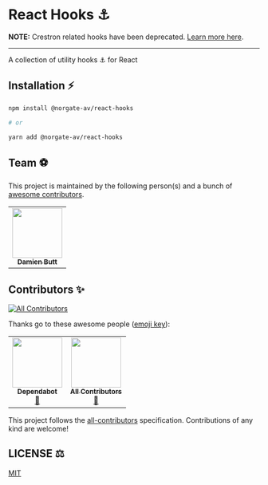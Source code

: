 # React Hooks ⚓

**NOTE:** Crestron related hooks have been deprecated. [Learn more here](DEPRECATED.md).

---

A collection of utility hooks ⚓ for React

## Installation :zap:

```sh
npm install @norgate-av/react-hooks

# or

yarn add @norgate-av/react-hooks
```

## Team :soccer:

This project is maintained by the following person(s) and a bunch of [awesome contributors](https://github.com/Norgate-AV-Solutions-Ltd/react-crestron-ch5-hooks/graphs/contributors).

<table>
  <tr>
    <td align="center"><a href="https://github.com/damienbutt"><img src="https://avatars.githubusercontent.com/damienbutt?v=4?s=100" width="100px;" alt=""/><br /><sub><b>Damien Butt</b></sub></a><br /></td>
  </tr>
</table>

## Contributors :sparkles:

<!-- ALL-CONTRIBUTORS-BADGE:START - Do not remove or modify this section -->

[![All Contributors](https://img.shields.io/badge/all_contributors-3-orange.svg?style=flat-square)](#contributors-)

<!-- ALL-CONTRIBUTORS-BADGE:END -->

Thanks go to these awesome people ([emoji key](https://allcontributors.org/docs/en/emoji-key)):

<!-- ALL-CONTRIBUTORS-LIST:START - Do not remove or modify this section -->
<!-- prettier-ignore-start -->
<!-- markdownlint-disable -->
<table>
  <tr>
    <td align="center"><a href="https://github.com/features/security"><img src="https://avatars.githubusercontent.com/u/27347476?v=4?s=100" width="100px;" alt=""/><br /><sub><b>Dependabot</b></sub></a><br /><a href="#maintenance-dependabot" title="Maintenance">🚧</a></td>
    <td align="center"><a href="https://allcontributors.org/"><img src="https://avatars.githubusercontent.com/u/46410174?v=4?s=100" width="100px;" alt=""/><br /><sub><b>All Contributors</b></sub></a><br /><a href="https://github.com/Norgate-AV-Solutions-Ltd/react-hooks/commits?author=all-contributors" title="Documentation">📖</a></td>
  </tr>
</table>

<!-- markdownlint-restore -->
<!-- prettier-ignore-end -->

<!-- ALL-CONTRIBUTORS-LIST:END -->

This project follows the [all-contributors](https://allcontributors.org) specification.
Contributions of any kind are welcome!

## LICENSE :balance_scale:

[MIT](LICENSE)
